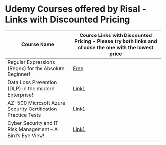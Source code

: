 # Udemy Courses offered by Risal - Links with Discounted Pricing

Course Name | Course Links with Discounted Pricing - Please try both links and choose the one with the lowest price 
----------- | ------------------------------------------------------------------------------------------------------
Regular Expressions (Regex) for the Absolute Beginner! | [Free](https://www.udemy.com/course/regular-expressions-regex-for-the-absolute-beginner/?referralCode=2084FD070990DB00B4C8)
Data Loss Prevention (DLP) in the modern Enterprise! | [Link1](https://www.udemy.com/course/data-loss-prevention-dlp-in-the-enterprise/?referralCode=452A5AF28B9079FB2E7C)   
AZ-500 Microsoft Azure Security Certification Practice Tests | [Link1](https://www.udemy.com/course/az-500-microsoft-azure-security-certification-practice-tests-latest/?referralCode=E5533D48ADFCB2A338A5)    
Cyber Security and IT Risk Management – A Bird’s Eye View! | [Link1](https://www.udemy.com/course/cyber-security-and-it-risk-management-in-the-enterprise/?referralCode=623C85DD811E92E81FCC)    

